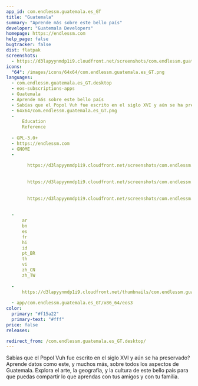 ```yaml
---
app_id: com.endlessm.guatemala.es_GT
title: "Guatemala"
summary: "Aprende más sobre este bello país"
developer: "Guatemala Developers"
homepage: https://endlessm.com
help_page: false
bugtracker: false
dist: flatpak
screenshots:
  - https://d3lapyynmdp1i9.cloudfront.net/screenshots/com.endlessm.guatemala.es_GT/C/com.endlessm.guatemala.es_gt-screenshot1.jpg
icons:
  "64": /images/icons/64x64/com.endlessm.guatemala.es_GT.png
languages:
  - com.endlessm.guatemala.es_GT.desktop
  - eos-subscriptions-apps
  - Guatemala
  - Aprende más sobre este bello país
  - Sabías que el Popol Vuh fue escrito en el siglo XVI y aún se ha preservado? Aprende datos como este, y muchos más, sobre todos los aspectos de Guatemala. Explora el arte, la geografía, y la cultura de este bello país para que puedas compartir lo que aprendas con tus amigos y con tu familia.
  - 64x64/com.endlessm.guatemala.es_GT.png
  - 
      Education
      Reference
    
  - GPL-3.0+
  - https://endlessm.com
  - GNOME
  - 
      
        https://d3lapyynmdp1i9.cloudfront.net/screenshots/com.endlessm.guatemala.es_GT/C/com.endlessm.guatemala.es_gt-screenshot1.jpg
      
      
        https://d3lapyynmdp1i9.cloudfront.net/screenshots/com.endlessm.guatemala.es_GT/C/com.endlessm.guatemala.es_gt-screenshot2.jpg
      
      
        https://d3lapyynmdp1i9.cloudfront.net/screenshots/com.endlessm.guatemala.es_GT/C/com.endlessm.guatemala.es_gt-screenshot3.jpg
      
    
  - 
      ar
      bn
      es
      fr
      hi
      id
      pt_BR
      th
      vi
      zh_CN
      zh_TW
    
  - 
      https://d3lapyynmdp1i9.cloudfront.net/thumbnails/com.endlessm.guatemala.es_GT/com.endlessm.guatemala.es_gt-thumb.jpg
    
  - app/com.endlessm.guatemala.es_GT/x86_64/eos3
color:
  primary: "#f15a22"
  primary-text: "#fff"
price: false
releases:

redirect_from: /com.endlessm.guatemala.es_GT.desktop/
---
```


<p>Sabías que el Popol Vuh fue escrito en el siglo XVI y aún se ha preservado? Aprende datos como este, y muchos más, sobre todos los aspectos de Guatemala. Explora el arte, la geografía, y la cultura de este bello país para que puedas compartir lo que aprendas con tus amigos y con tu familia.</p>